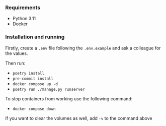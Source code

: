 ### Requirements

- Python 3.11
- Docker

### Installation and running

Firstly, create a `.env` file following the `.env.example` and ask a colleague for the values.

Then run:

- `poetry install`
- `pre-commit install`
- `docker compose up -d`
- `poetry run ./manage.py runserver`

To stop containers from working use the following command:

- `docker compose down`

If you want to clear the volumes as well, add `-v` to the command above
